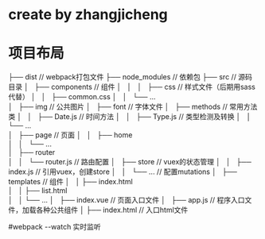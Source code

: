 # create by zhangjicheng 
# 项目布局

├── dist                                        // webpack打包文件
├── node_modules                                // 依赖包
├── src                                         // 源码目录
│   ├── components                              // 组件
│   │   
│   ├── css                                     // 样式文件（后期用sass代替）
│   │   ├── common.css
│   │   └── ...                             
│   ├── img                                     // 公共图片
│   ├── font                                    // 字体文件
│   ├── methods                                 // 常用方法类
│   │   ├── Date.js                             // 时间方法
│   │   ├── Type.js                             // 类型检测及转换
│   │   └── ...                     
│   ├── page                                    // 页面
│   │   ├── home                               
│   │   └── ...                                                    
│   ├── router                                  
│   │   └── router.js                           // 路由配置
│   ├── store                                   // vuex的状态管理
│   │   ├── index.js                            // 引用vuex，创建store
│   │   └── ...                                 // 配置mutations
│   ├── templates                               // 组件
│   │   ├── index.html                         
│   │   ├── list.html                         
│   │   └── ...
│   ├── index.vue                               // 页面入口文件
│   ├── app.js                                  // 程序入口文件，加载各种公共组件
│
├── index.html                                  // 入口html文件




#webpack --watch  实时监听   
